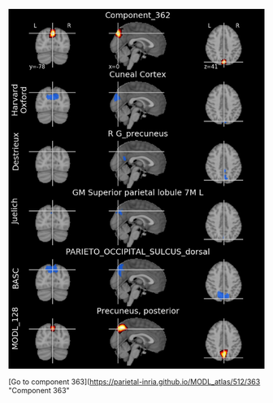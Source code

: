


![362](preliminary/362.jpg "Component 362")

[Go to component 363](https://parietal-inria.github.io/MODL_atlas/512/363 "Component 363"
